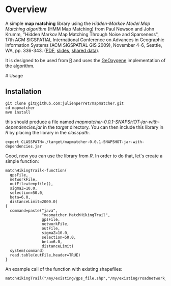 # Overview

A simple **map matching** library using the *Hidden-Markov Model Map Matching algorithm* (HMM Map Matching) from Paul Newson and John Krumm, "Hidden Markov Map Matching Through Noise and Sparseness", 17th ACM SIGSPATIAL International Conference on Advances in Geographic Information Systems (ACM SIGSPATIAL GIS 2009), November 4-6, Seattle, WA, pp. 336-343. ([PDF](http://research.microsoft.com/en-us/um/people/jckrumm/Publications%202009/map%20matching%20ACM%20GIS%20camera%20ready.pdf), [slides](http://research.microsoft.com/en-us/um/people/jckrumm/Publications%202009/Hidden%20Markov%20Map%20Matching%20Through%20Noise%20and%20Sparseness%20-%20ACM%20SIGSPATIAL%202009-final.pptx), [shared data](http://research.microsoft.com/en-us/um/people/jckrumm/MapMatchingData/data.htm)).

It is designed to be used from [R](https://www.r-project.org/) and uses the [GeOxygene](https://github.com/IGNF/geoxygene) implementation of the algorithm.

# Usage

## Installation
~~~~
git clone git@github.com:julienperret/mapmatcher.git
cd mapmatcher
mvn install
~~~~
this should produce a file named *mapmatcher-0.0.1-SNAPSHOT-jar-with-dependencies.jar* in the *target* directory.
You can then include this library in *R* by placing the library in the *classpath*.
~~~~
export CLASSPATH=./target/mapmatcher-0.0.1-SNAPSHOT-jar-with-dependencies.jar
~~~~

Good, now you can use the library from *R*. In order to do that, let's create a simple function:
~~~~
matchHikingTrail<-function(
  gpsFile,
  networkFile,
  outFile=tempfile(),
  sigmaZ=10.0,
  selection=50.0,
  beta=6.0,
  distanceLimit=2000.0)
{
  command=paste("java",
                "mapmatcher.MatchHikingTrail",
                gpsFile,
                networkFile,
                outFile,
                sigmaZ=10.0,
                selection=50.0,
                beta=6.0,
                distanceLimit)
  system(command)
  read.table(outFile,header=TRUE)
}
~~~~

An example call of the function with existing shapefiles:
~~~~
matchHikingTrail("/my/existing/gps_file.shp","/my/existing/roadnetwork_file.shp","/output/matched_gps_file.csv")
~~~~

